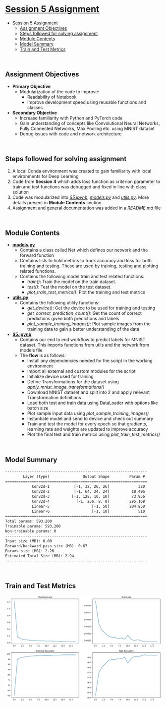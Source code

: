 # [Session 5 Assignment](https://canvas.instructure.com/courses/6743641/quizzes/14478657?module_item_id=86577025)

- [Session 5 Assignment](#session-5-assignment)
  - [Assignment Objectives](#assignment-objectives)
  - [Steps followed for solving assignment](#steps-followed-for-solving-assignment)
  - [Module Contents](#module-contents)
  - [Model Summary](#model-summary)
  - [Train and Test Metrics](#train-and-test-metrics)

<br>

## Assignment Objectives

- **Primary Objective**
  - Modularization of the code to improve:
    - Readability of Notebook
    - Improve development speed using reusable functions and classes
- **Secondary Objective**
  - Increase familiarity with Python and PyTorch code
  - Gain understanding of concepts like Convolutional Neural Networks, Fully Connected Networks, Max Pooling etc. using MNIST dataset
  - Debug issues with code and network architecture

<br>

## Steps followed for solving assignment

1. A local Conda environment was created to gain familiarity with local environments for Deep Learning
2. Code from **Session 4** which adds loss function as criterion parameter to train and test functions was debugged and fixed in line with class solution
3. Code was modularized into [_S5.ipynb_](S5.ipynb), [_models.py_](model.py) and [_utils.py_](utils.py). More details present in **Module Contents** section.
4. Assignment and general documentation was added in a [_README.md_](README.md) file

<br>

## Module Contents

- [**models.py**](model.py)
  - Contains a class called Net which defines our network and the forward function
  - Contains lists to hold metrics to track accuracy and loss for both training and testing. These are used by training, testing and plotting related functions.
  - Contains the following model train and test related functions:
    - _train()_: Train the model on the train dataset.
    - _test()_: Test the model on the test dataset.
    - _plot_train_test_metrics()_: Plot the training and test metrics
- [**utils.py**](utils.py)
  - Contains the following utility functions:
    - _get_device()_: Get the device to be used for training and testing
    - _get_correct_prediction_count()_: Get the count of correct predictions given both predictions and labels
    - _plot_sample_training_images()_: Plot sample images from the training data to gain a better understanding of the data
- [**S5.ipynb**](S5.ipynb)
  - Contains our end to end workflow to predict labels for MNIST dataset. This imports functions from utils and the network from models file.
  - The **flow** is as follows:
    - Install any dependencies needed for the script in the working environment
    - Import all external and custom modules for the script
    - Initialize device used for training
    - Define Transformations for the dataset using _apply_mnist_image_transformations()_
    - Download MNIST dataset and split into 2 and apply relevant Transformation definitions
    - Load both test and train data using DataLoader with options like batch size
    - Plot sample input data using _plot_sample_training_images()_
    - Instantiate model and send to device and check out summary
    - Train and test the model for every epoch so that gradients, learning rate and weights are updated to improve accuracy
    - Plot the final test and train metrics using _plot_train_test_metrics()_

<br>

## Model Summary

    ----------------------------------------------------------------
            Layer (type)               Output Shape         Param #
    ================================================================
                Conv2d-1           [-1, 32, 26, 26]             320
                Conv2d-2           [-1, 64, 24, 24]          18,496
                Conv2d-3          [-1, 128, 10, 10]          73,856
                Conv2d-4            [-1, 256, 8, 8]         295,168
                Linear-5                   [-1, 50]         204,850
                Linear-6                   [-1, 10]             510
    ================================================================
    Total params: 593,200
    Trainable params: 593,200
    Non-trainable params: 0
    ----------------------------------------------------------------
    Input size (MB): 0.00
    Forward/backward pass size (MB): 0.67
    Params size (MB): 2.26
    Estimated Total Size (MB): 2.94
    ----------------------------------------------------------------

<br>

## Train and Test Metrics

![](../Files/images/Assignment%20-%20Metric%20Plot.png)
